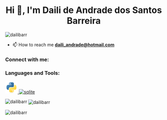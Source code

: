 <h1 align="center">Hi 👋, I'm Daili de Andrade dos Santos Barreira</h1>
<p align="left"> <img src="https://komarev.com/ghpvc/?username=dailibarr&label=Profile%20views&color=0e75b6&style=flat" alt="dailibarr" /> </p>

- 📫 How to reach me **daili_andrade@hotmail.com**

<h3 align="left">Connect with me:</h3>
<p align="left">
</p>

<h3 align="left">Languages and Tools:</h3>
<p align="left"> <a href="https://www.python.org" target="_blank" rel="noreferrer"> <img src="https://raw.githubusercontent.com/devicons/devicon/master/icons/python/python-original.svg" alt="python" width="40" height="40"/> </a> <a href="https://www.sqlite.org/" target="_blank" rel="noreferrer"> <img src="https://www.vectorlogo.zone/logos/sqlite/sqlite-icon.svg" alt="sqlite" width="40" height="40"/> </a> </p>

<p><img align="left" src="https://github-readme-stats.vercel.app/api/top-langs?username=dailibarr&show_icons=true&locale=en&layout=compact" alt="dailibarr" /></p>

<p>&nbsp;<img align="center" src="https://github-readme-stats.vercel.app/api?username=dailibarr&show_icons=true&locale=en" alt="dailibarr" /></p>

<p><img align="center" src="https://github-readme-streak-stats.herokuapp.com/?user=dailibarr&" alt="dailibarr" /></p>

